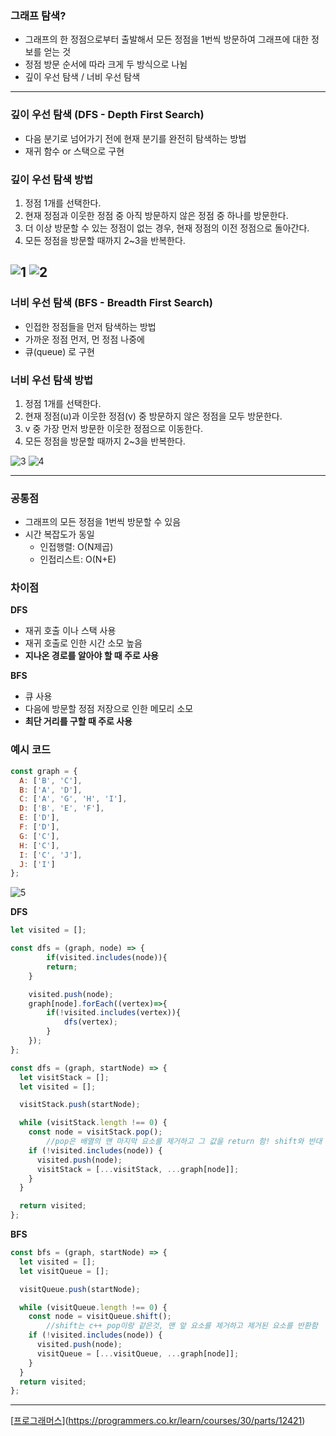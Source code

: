 ### 그래프 탐색?

- 그래프의 한 정점으로부터 출발해서 모든 정점을 1번씩 방문하여 그래프에 대한 정보를 얻는 것
- 정점 방문 순서에 따라 크게 두 방식으로 나뉨
- 깊이 우선 탐색 / 너비 우선 탐색

---

### 깊이 우선 탐색 (DFS - Depth First Search)

- 다음 분기로 넘어가기 전에 현재 분기를 완전히 탐색하는 방법
- 재귀 함수 or 스택으로 구현

### 깊이 우선 탐색 방법

1. 정점 1개를 선택한다.
2. 현재 정점과 이웃한 정점 중 아직 방문하지 않은 정점 중 하나를 방문한다.
3. 더 이상 방문할 수 있는 정점이 없는 경우, 현재 정점의 이전 정점으로 돌아간다.
4. 모든 정점을 방문할 때까지 2~3을 반복한다.
    
![1](https://user-images.githubusercontent.com/67372977/163217182-62c1eb1f-17b5-4657-bd2e-ab3678d4e96a.png)
![2](https://user-images.githubusercontent.com/67372977/163217237-cb86aef8-ab37-4ee7-898e-0ef88eb309ee.png)
---

### 너비 우선 탐색 (BFS - Breadth First Search)

- 인접한 정점들을 먼저 탐색하는 방법
- 가까운 정점 먼저, 먼 정점 나중에
- 큐(queue) 로 구현

### 너비 우선 탐색 방법

1. 정점 1개를 선택한다.
2. 현재 정점(u)과 이웃한 정점(v) 중 방문하지 않은 정점을 모두 방문한다.
3. v 중 가장 먼저 방문한 이웃한 정점으로 이동한다.
4. 모든 정점을 방문할 때까지 2~3을 반복한다.


![3](https://user-images.githubusercontent.com/67372977/163217285-dde2b5ee-b62c-410e-b912-1b2da5144322.png)
![4](https://user-images.githubusercontent.com/67372977/163217296-33736813-87f1-474a-9b77-ba77bc479450.png)


---

### 공통점

- 그래프의 모든 정점을 1번씩 방문할 수 있음
- 시간 복잡도가 동일
    - 인접행렬: O(N제곱)
    - 인접리스트: O(N+E)

### 차이점

**DFS**

- 재귀 호출 이나 스택 사용
- 재귀 호출로 인한 시간 소모 높음
- **지나온 경로를 알아야 할 때 주로 사용**

**BFS**

- 큐 사용
- 다음에 방문할 정점 저장으로 인한 메모리 소모
- **최단 거리를 구할 때 주로 사용**

### 예시 코드

```jsx
const graph = {
  A: ['B', 'C'],
  B: ['A', 'D'],
  C: ['A', 'G', 'H', 'I'],
  D: ['B', 'E', 'F'],
  E: ['D'],
  F: ['D'],
  G: ['C'],
  H: ['C'],
  I: ['C', 'J'],
  J: ['I']
};
```

![5](https://user-images.githubusercontent.com/67372977/163217324-a69ff084-0f8a-434c-9d6b-f0ef9e8eef43.png)


**DFS**

```jsx
let visited = [];

const dfs = (graph, node) => {
		if(visited.includes(node)){
        return;
    }

    visited.push(node);
    graph[node].forEach((vertex)=>{
        if(!visited.includes(vertex)){
            dfs(vertex);
        }
    });
};
```

```jsx
const dfs = (graph, startNode) => {
  let visitStack = [];
  let visited = [];

  visitStack.push(startNode);

  while (visitStack.length !== 0) {
    const node = visitStack.pop();
		//pop은 배열의 맨 마지막 요소를 제거하고 그 값을 return 함! shift와 반대 개념
    if (!visited.includes(node)) {
      visited.push(node);
      visitStack = [...visitStack, ...graph[node]];
    }
  }

  return visited;
};
```

**BFS**

```jsx
const bfs = (graph, startNode) => {
  let visited = [];
  let visitQueue = [];

  visitQueue.push(startNode);

  while (visitQueue.length !== 0) {
    const node = visitQueue.shift(); 
		//shift는 c++ pop이랑 같은것, 맨 앞 요소를 제거하고 제거된 요소를 반환함
    if (!visited.includes(node)) { 
      visited.push(node); 
      visitQueue = [...visitQueue, ...graph[node]];
    }
  }
  return visited;
};
```

---

[[프로그래머스](https://programmers.co.kr/learn/courses/30/parts/12421)](https://programmers.co.kr/learn/courses/30/parts/12421)
